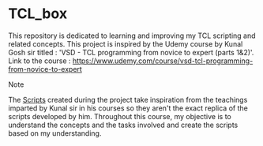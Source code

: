 # TCL_box
This repository is dedicated to learning and improving my TCL scripting and related concepts. This project is inspired by the Udemy course by Kunal Gosh sir titled : 'VSD - TCL programming from novice to expert (parts 1&amp;2)'. Link to the course :  https://www.udemy.com/course/vsd-tcl-programming-from-novice-to-expert

> [!NOTE]
> The [Scripts](Scripts) created during the project take inspiration from the teachings imparted by Kunal sir in his courses so they aren't the exact replica of the scripts developed by him. Throughout this course, my objective is to understand the concepts and the tasks involved and create the scripts based on my understanding. 
